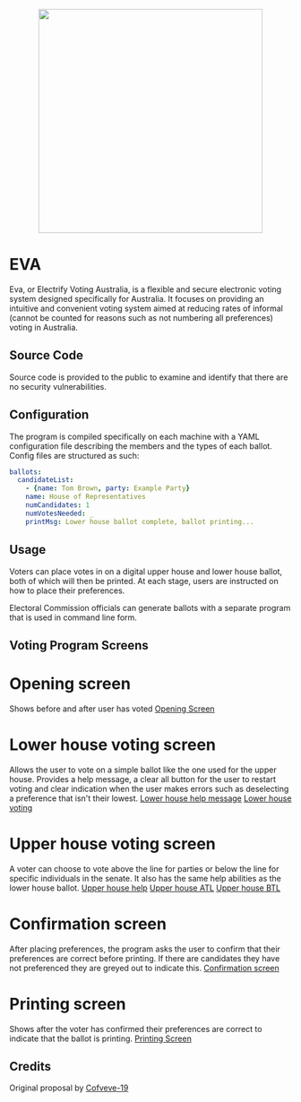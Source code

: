 <p align="center">
  <img width="400" height="400" src="https://i.imgur.com/yU7Gy0B.png">
</p>

# EVA
Eva, or Electrify Voting Australia, is a flexible and secure electronic voting system designed specifically for Australia. It focuses on providing an intuitive and convenient voting system aimed at reducing rates of informal (cannot be counted for reasons such as not numbering all preferences) voting in Australia.

## Source Code
Source code is provided to the public to examine and identify that there are no security vulnerabilities.

## Configuration
The program is compiled specifically on each machine with a YAML configuration file describing the members and the types of each ballot. Config files are structured as such:
```yaml
ballots:
  candidateList:
    - {name: Tom Brown, party: Example Party}
    name: House of Representatives
    numCandidates: 1
    numVotesNeeded: _
    printMsg: Lower house ballot complete, ballot printing...
```

## Usage

Voters can place votes in on a digital upper house and lower house ballot, both of which will then be printed. At each stage, users are instructed on how to place their preferences. 

Electoral Commission officials can generate ballots with a separate program that is used in command line form.


## Voting Program Screens
# Opening screen 
Shows before and after user has voted 
[Opening Screen](https://i.imgur.com/BHmmp0u.png)

# Lower house voting screen
Allows the user to vote on a simple ballot like the one used for the upper house. Provides a help message, a clear all button for the user to restart voting and clear indication when the user makes errors such as deselecting a preference that isn't their lowest.
[Lower house help message](https://i.imgur.com/Q5oSSiq.png)
[Lower house voting](https://i.imgur.com/OIKM3jq.png)

# Upper house voting screen
A voter can choose to vote above the line for parties or below the line for specific individuals in the senate. It also has the same help abilities as the lower house ballot.
[Upper house help](https://i.imgur.com/ovZgC5J.png)
[Upper house ATL](https://i.imgur.com/DSUZFDl.png)
[Upper house BTL](https://i.imgur.com/jA5Qp4j.png)

# Confirmation screen
After placing preferences, the program asks the user to confirm that their preferences are correct before printing. If there are candidates they have not preferenced they are greyed out to indicate this.
[Confirmation screen](https://i.imgur.com/MzelUCl.png)

# Printing screen
Shows after the voter has confirmed their preferences are correct to indicate that the ballot is printing.
[Printing Screen](https://i.imgur.com/Ltmxnql.png)

## Credits
Original proposal by [Cofveve-19](https://www.youtube.com/watch?v=gg6glENUHLQ&feature=emb_title&ab_channel=JamesDearlove)
